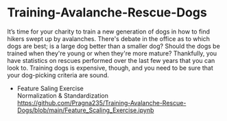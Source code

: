 # Training-Avalanche-Rescue-Dogs
It’s time for your charity to train a new generation of dogs in how to find hikers swept up by avalanches. There's debate in the office as to which dogs are best; is a large dog better than a smaller dog? Should the dogs be trained when they're young or when they're more mature? Thankfully, you have statistics on rescues performed over the last few years that you can look to. Training dogs is expensive, though, and you need to be sure that your dog-picking criteria are sound.

* Feature Saling Exercise
<br> Normalization & Standardization
<br> https://github.com/Pragna235/Training-Avalanche-Rescue-Dogs/blob/main/Feature_Scaling_Exercise.ipynb
